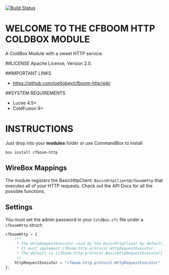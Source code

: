 [![Build Status](https://api.travis-ci.org/joeltobey/cfboom-http.svg?branch=development)](https://travis-ci.org/joeltobey/cfboom-http)

# WELCOME TO THE CFBOOM HTTP COLDBOX MODULE
A ColdBox Module with a sweet HTTP service.

##LICENSE
Apache License, Version 2.0.

##IMPORTANT LINKS
- https://github.com/joeltobey/cfboom-http/wiki

##SYSTEM REQUIREMENTS
- Lucee 4.5+
- ColdFusion 9+

# INSTRUCTIONS
Just drop into your **modules** folder or use CommandBox to install

`box install cfboom-http`

## WireBox Mappings
The module registers the BasicHttpClient: `BasicHttpClient@cfboomHttp` that executes all of your HTTP requests. Check out the API Docs for all the possible functions.

## Settings
You must set the admin password in your `ColdBox.cfc` file under a `cfboomHttp` struct:

```js
cfboomHttp = {
    /**
     * The HttpRequestExecutor used by the BasicHttpClient by default.
     * It must implement cfboom.http.protocol.HttpRequestExecutor.
     * The default is [cfboom.http.protocol.BasicHttpRequestExecutor]
     */
    httpRequestExecutor = "cfboom.http.protocol.HttpRequestExecutor"
};
```
